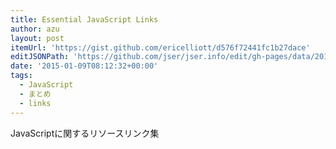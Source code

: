 ```yaml
---
title: Essential JavaScript Links
author: azu
layout: post
itemUrl: 'https://gist.github.com/ericelliott/d576f72441fc1b27dace'
editJSONPath: 'https://github.com/jser/jser.info/edit/gh-pages/data/2015/01/index.json'
date: '2015-01-09T08:12:32+00:00'
tags:
  - JavaScript
  - まとめ
  - links
---
```

JavaScriptに関するリソースリンク集
